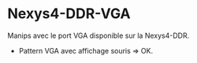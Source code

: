 # Nexys4-DDR-VGA
Manips avec le port VGA disponible sur la Nexys4-DDR.

- Pattern VGA avec affichage souris => OK.
